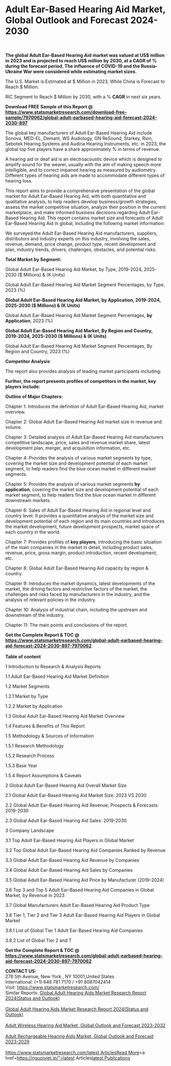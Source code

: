 <h1>Adult Ear-Based Hearing Aid Market, Global Outlook and Forecast 2024-2030</h1><br/><p><strong>The global Adult Ear-Based Hearing Aid market was valued at US$ million in 2023 and is projected to reach US$ million by 2030, at a <strong>CAGR</strong> of % during the forecast period. The influence of COVID-19 and the Russia-Ukraine War were considered while estimating market sizes.</strong></p><p>The U.S. Market is Estimated at $ Million in 2023, While China is Forecast to Reach $ Million.</p><p>RIC Segment to Reach $ Million by 2030, with a % <strong>CAGR</strong> in next six years.</p><p><strong>Download FREE Sample of this Report @ <a href="https://www.statsmarketresearch.com/download-free-sample/7970062/global-adult-earbased-hearing-aid-forecast-2024-2030-897">https://www.statsmarketresearch.com/download-free-sample/7970062/global-adult-earbased-hearing-aid-forecast-2024-2030-897</a></strong></p><p>The global key manufacturers of Adult Ear-Based Hearing Aid include Sonova, MED-EL, Demant, WS Audiology, GN ReSound, Starkey, Rion, Sebotek Hearing Systems and Audina Hearing Instruments, etc. in 2023, the global top five players have a share approximately % in terms of revenue.</p><p>A hearing aid or deaf aid is an electroacoustic device which is designed to amplify sound for the wearer, usually with the aim of making speech more intelligible, and to correct impaired hearing as measured by audiometry. Different types of hearing aids are made to accommodate different types of hearing loss.</p><p>This report aims to provide a comprehensive presentation of the global market for Adult Ear-Based Hearing Aid, with both quantitative and qualitative analysis, to help readers develop business/growth strategies, assess the market competitive situation, analyze their position in the current marketplace, and make informed business decisions regarding Adult Ear-Based Hearing Aid. This report contains market size and forecasts of Adult Ear-Based Hearing Aid in global, including the following market information:</p><p>We surveyed the Adult Ear-Based Hearing Aid manufacturers, suppliers, distributors and industry experts on this industry, involving the sales, revenue, demand, price change, product type, recent development and plan, industry trends, drivers, challenges, obstacles, and potential risks.</p><p><strong>Total Market by Segment:</strong></p><p>Global Adult Ear-Based Hearing Aid Market, by Type, 2019-2024, 2025-2030 ($ Millions) & (K Units)</p><p>Global Adult Ear-Based Hearing Aid Market Segment Percentages, by Type, 2023 (%)</p><p><strong>Global Adult Ear-Based Hearing Aid Market, <strong>by Application</strong>, 2019-2024, 2025-2030 ($ Millions) & (K Units)</strong></p><p>Global Adult Ear-Based Hearing Aid Market Segment Percentages, <strong>by Application</strong>, 2023 (%)</p><p><strong>Global Adult Ear-Based Hearing Aid Market, By Region and Country, 2019-2024, 2025-2030 ($ Millions) & (K Units)</strong></p><p>Global Adult Ear-Based Hearing Aid Market Segment Percentages, By Region and Country, 2023 (%)</p><p><strong>Competitor Analysis</strong></p><p>The report also provides analysis of leading market participants including:</p><p><strong>Further, the report presents profiles of competitors in the market, <strong>key players</strong> include:</strong></p><p><strong>Outline of Major Chapters:</strong></p><p>Chapter 1: Introduces the definition of Adult Ear-Based Hearing Aid, market overview.</p><p>Chapter 2: Global Adult Ear-Based Hearing Aid market size in revenue and volume.</p><p>Chapter 3: Detailed analysis of Adult Ear-Based Hearing Aid manufacturers competitive landscape, price, sales and revenue market share, latest development plan, merger, and acquisition information, etc.</p><p>Chapter 4: Provides the analysis of various market segments by type, covering the market size and development potential of each market segment, to help readers find the blue ocean market in different market segments.</p><p>Chapter 5: Provides the analysis of various market segments <strong>by application</strong>, covering the market size and development potential of each market segment, to help readers find the blue ocean market in different downstream markets.</p><p>Chapter 6: Sales of Adult Ear-Based Hearing Aid in regional level and country level. It provides a quantitative analysis of the market size and development potential of each region and its main countries and introduces the market development, future development prospects, market space of each country in the world.</p><p>Chapter 7: Provides profiles of <strong>key players</strong>, introducing the basic situation of the main companies in the market in detail, including product sales, revenue, price, gross margin, product introduction, recent development, etc.</p><p>Chapter 8: Global Adult Ear-Based Hearing Aid capacity by region & country.</p><p>Chapter 9: Introduces the market dynamics, latest developments of the market, the driving factors and restrictive factors of the market, the challenges and risks faced by manufacturers in the industry, and the analysis of relevant policies in the industry.</p><p>Chapter 10: Analysis of industrial chain, including the upstream and downstream of the industry.</p><p>Chapter 11: The main points and conclusions of the report.</p><div><b>Get the Complete Report & TOC @ <a href="https://www.statsmarketresearch.com/global-adult-earbased-hearing-aid-forecast-2024-2030-897-7970062">https://www.statsmarketresearch.com/global-adult-earbased-hearing-aid-forecast-2024-2030-897-7970062</a></b></div><br><b>Table of content</b><p>1 Introduction to Research & Analysis Reports<br />
 
  1.1 Adult Ear-Based Hearing Aid Market Definition<br />
 
  1.2 Market Segments<br />
 
  1.2.1 Market by Type<br />
 
  1.2.2 Market by Application<br />
 
  1.3 Global Adult Ear-Based Hearing Aid Market Overview<br />
 
  1.4 Features & Benefits of This Report<br />
 
  1.5 Methodology & Sources of Information<br />
 
  1.5.1 Research Methodology<br />
 
  1.5.2 Research Process<br />
 
  1.5.3 Base Year<br />
 
  1.5.4 Report Assumptions & Caveats<br />
 
 2 Global Adult Ear-Based Hearing Aid Overall Market Size<br />
 
  2.1 Global Adult Ear-Based Hearing Aid Market Size: 2023 VS 2030<br />
 
  2.2 Global Adult Ear-Based Hearing Aid Revenue, Prospects & Forecasts: 2019-2030<br />
 
  2.3 Global Adult Ear-Based Hearing Aid Sales: 2019-2030<br />
 
 3 Company Landscape<br />
 
  3.1 Top Adult Ear-Based Hearing Aid Players in Global Market<br />
 
  3.2 Top Global Adult Ear-Based Hearing Aid Companies Ranked by Revenue<br />
 
  3.3 Global Adult Ear-Based Hearing Aid Revenue by Companies<br />
 
  3.4 Global Adult Ear-Based Hearing Aid Sales by Companies<br />
 
  3.5 Global Adult Ear-Based Hearing Aid Price by Manufacturer (2019-2024)<br />
 
  3.6 Top 3 and Top 5 Adult Ear-Based Hearing Aid Companies in Global Market, by Revenue in 2023<br />
 
  3.7 Global Manufacturers Adult Ear-Based Hearing Aid Product Type<br />
 
  3.8 Tier 1, Tier 2 and Tier 3 Adult Ear-Based Hearing Aid Players in Global Market<br />
 
  3.8.1 List of Global Tier 1 Adult Ear-Based Hearing Aid Companies<br />
 
  3.8.2 List of Global Tier 2 and T<br><div><b>Get the Complete Report & TOC @ <a href="https://www.statsmarketresearch.com/global-adult-earbased-hearing-aid-forecast-2024-2030-897-7970062">https://www.statsmarketresearch.com/global-adult-earbased-hearing-aid-forecast-2024-2030-897-7970062</a></b></div></p> <b>CONTACT US:</b><br>276 5th Avenue, New York , NY 10001,United States<br>International: (+1) 646 781 7170 / +91 8087042414<br>Visit: <a href="https://www.statsmarketresearch.com/">https://www.statsmarketresearch.com/</a><br>Similar Reports: <a href="https://www.statsmarketresearch.com/global-adult-earbased-hearing-aid-forecast-2024-2030-897-7970062">Global Adult Hearing Aids Market Research Report 2024(Status and Outlook)</a><br/><br/><a href="https://www.statsmarketresearch.com/global-adult-earbased-hearing-aid-forecast-2024-2030-897-7970062">Global Adult Hearing Aids Market Research Report 2024(Status and Outlook)</a><br/><br/><a href="https://www.statsmarketresearch.com/global-adult-earbased-hearing-aid-forecast-2024-2030-897-7970062">Adult Wireless Hearing Aid Market, Global Outlook and Forecast 2023-2032</a><br/><br/><a href="https://www.statsmarketresearch.com/global-adult-earbased-hearing-aid-forecast-2024-2030-897-7970062">Adult Rechargeable Hearing Aids Market, Global Outlook and Forecast 2023-2029</a><br/><br/><a href="https://gyeongbokgung.com">https://www.statsmarketresearch.com/</a><a href="https://hallyeomaritime.com">latest Articles</a><a href="https://jingwansa.com">Read More</a><a href=https://nguoiviet.jp/">latest Articles</a><a href="https://www.intelmarketresearch.com/">latest Publications</a>